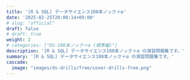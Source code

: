 ```yaml
---
title: '[R & SQL] データサイエンス100本ノック＋α'
date: '2025-02-25T20:00:14+09:00'
# slug: "official"
draft: false
# draft: true
weight: 2
# categories: ["DS-100本ノック＋α (標準編)"]
description: '[R & SQL] データサイエンス100本ノック＋α の演習問題集です。'
summary: '[R & SQL] データサイエンス100本ノック＋α の演習問題集です。'
cascade:
  image: "images/ds-drills/free/cover-drills-free.png"
---
```

